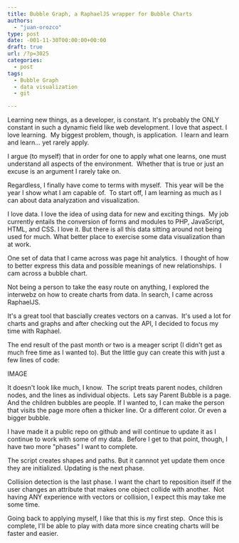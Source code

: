 ```yaml
---
title: Bubble Graph, a RaphaelJS wrapper for Bubble Charts
authors: 
  - "juan-orozco"
type: post
date: -001-11-30T00:00:00+00:00
draft: true
url: /?p=3025
categories:
  - post
tags:
  - Bubble Graph
  - data visualization
  - git

---
```

Learning new things, as a developer, is constant. It's probably the ONLY constant in such a dynamic field like web development. I love that aspect. I love learning.  My biggest problem, though, is application.  I learn and learn and learn... yet rarely apply.

I argue (to myself) that in order for one to apply what one learns, one must understand all aspects of the environment.  Whether that is true or just an excuse is an argument I rarely take on.

Regardless, I finally have come to terms with myself.  This year will be the year I show what I am capable of.  To start off, I am learning as much as I can about data analyzation and visualization.

I love data. I love the idea of using data for new and exciting things.  My job currently entails the conversion of forms and modules to PHP, JavaScript, HTML, and CSS. I love it. But there is all this data sitting around not being used for much. What better place to exercise some data visualization than at work.

One set of data that I came across was page hit analytics.  I thought of how to better express this data and possible meanings of new relationships.  I cam across a bubble chart.

Not being a person to take the easy route on anything, I explored the interwebz on how to create charts from data. In search, I came across RaphaelJS.

It's a great tool that bascially creates vectors on a canvas.  It's used a lot for charts and graphs and after checking out the API, I decided to focus my time with Raphael.

The end result of the past month or two is a meager script (I didn't get as much free time as I wanted to). But the little guy can create this with just a few lines of code:

IMAGE

It doesn't look like much, I know.  The script treats parent nodes, children nodes, and the lines as individual objects.  Lets say Parent Bubble is a page. And the children bubbles are people. If I wanted to, I can make the person that visits the page more often a thicker line. Or a different color. Or even a bigger bubble.

I have made it a public repo on github and will continue to update it as I continue to work with some of my data.  Before I get to that point, though, I have two more "phases" I want to complete.

The script creates shapes and paths. But it cannnot yet update them once they are initialized. Updating is the next phase.

Collision detection is the last phase. I want the chart to reposition itself if the user changes an attribute that makes one object collide with another.  Not having ANY experience with vectors or collision, I expect this may take me some time.

Going back to applying myself, I like that this is my first step.  Once this is complete, I'll be able to play with data more since creating charts will be faster and easier.